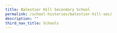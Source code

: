 ```yaml
---
title: Balestier Hill Secondary School
permalink: /school-histories/balestier-hill-sec/
description: ""
third_nav_title: Schools
---
```


